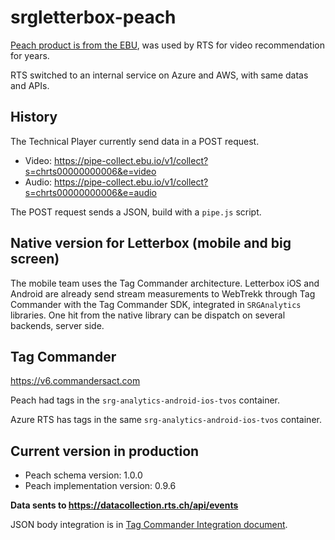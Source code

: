# srgletterbox-peach


[Peach product is from the EBU](https://peach.ebu.io/), was used by RTS for video recommendation for years.

RTS switched to an internal service on Azure and AWS, with same datas and APIs.

## History

The Technical Player currently send data in a POST request.

- Video: https://pipe-collect.ebu.io/v1/collect?s=chrts00000000006&e=video
- Audio: https://pipe-collect.ebu.io/v1/collect?s=chrts00000000006&e=audio

The POST request sends a JSON, build with a `pipe.js` script.

## Native version for Letterbox (mobile and big screen)

The mobile team uses the Tag Commander architecture. Letterbox iOS and Android are already send stream measurements to WebTrekk through Tag Commander with the Tag Commander SDK, integrated in `SRGAnalytics` libraries. One hit from the native library can be dispatch on several backends, server side.

## Tag Commander

https://v6.commandersact.com

Peach had tags in the `srg-analytics-android-ios-tvos` container.

Azure RTS has tags in the same `srg-analytics-android-ios-tvos` container.

## Current version in production

- Peach schema version: 1.0.0               
- Peach implementation version: 0.9.6

**Data sents to https://datacollection.rts.ch/api/events**

JSON body integration is in [Tag Commander Integration document](Documentation/Tag-Commander-Integration.md).



